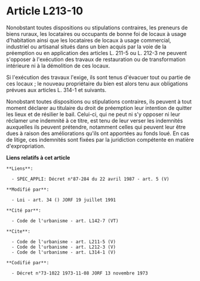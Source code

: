 # Article L213-10

Nonobstant toutes dispositions ou stipulations contraires, les preneurs de biens ruraux, les locataires ou occupants de bonne
foi de locaux à usage d'habitation ainsi que les locataires de locaux à usage commercial, industriel ou artisanal situés dans
un bien acquis par la voie de la préemption ou en application des articles L. 211-5 ou L. 212-3 ne peuvent s'opposer à
l'exécution des travaux de restauration ou de transformation intérieure ni à la démolition de ces locaux. 

Si l'exécution des travaux l'exige, ils sont tenus d'évacuer tout ou partie de ces locaux ; le nouveau propriétaire du bien
est alors tenu aux obligations prévues aux articles L. 314-1 et suivants. 

Nonobstant toutes dispositions ou stipulations contraires, ils peuvent à tout moment déclarer au titulaire du droit de
préemption leur intention de quitter les lieux et de résilier le bail. Celui-ci, qui ne peut ni s'y opposer ni leur réclamer
une indemnité à ce titre, est tenu de leur verser les indemnités auxquelles ils peuvent prétendre, notamment celles qui
peuvent leur être dues à raison des améliorations qu'ils ont apportées au fonds loué. En cas de litige, ces indemnités sont
fixées par la juridiction compétente en matière d'expropriation.

**Liens relatifs à cet article**

	**Liens**:

	  - SPEC_APPLI: Décret n°87-284 du 22 avril 1987 - art. 5 (V)

	**Modifié par**:

	  - Loi - art. 34 () JORF 19 juillet 1991

	**Cité par**:

	  - Code de l'urbanisme - art. L142-7 (VT)

	**Cite**:

	  - Code de l'urbanisme - art. L211-5 (V)
	  - Code de l'urbanisme - art. L212-3 (V)
	  - Code de l'urbanisme - art. L314-1 (V)

	**Codifié par**:

	  - Décret n°73-1022 1973-11-08 JORF 13 novembre 1973
